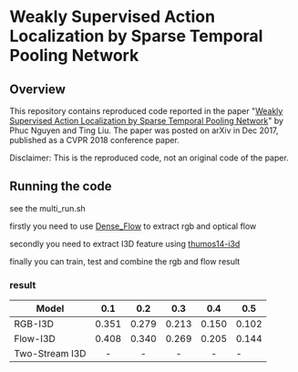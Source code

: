 # Weakly Supervised Action Localization by Sparse Temporal Pooling Network

## Overview

This repository contains reproduced code reported in the paper "[Weakly Supervised Action Localization by Sparse Temporal Pooling Network](https://arxiv.org/abs/1712.05080)" by Phuc Nguyen and Ting Liu.
The paper was posted on arXiv in Dec 2017, published as a CVPR 2018 conference paper.

Disclaimer: This is the reproduced code, not an original code of the paper.

## Running the code

see the multi_run.sh

firstly you need to use [Dense_Flow](https://github.com/yjxiong/dense_flow) to extract rgb and optical flow

secondly you need to extract I3D feature using [thumos14-i3d](https://github.com/demianzhang/thumos14-i3d)

finally you can train, test and combine the rgb and flow result

### result

Model          |  0.1  |  0.2  |  0.3  |  0.4  |  0.5
-------------- | :---: | :---: | :---: | :---: | ----
RGB-I3D        | 0.351 | 0.279 | 0.213 | 0.150 | 0.102
Flow-I3D       | 0.408 | 0.340 | 0.269 | 0.205 | 0.144
Two-Stream I3D | - | - | - | - | -

